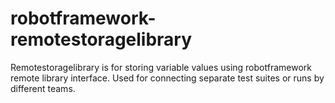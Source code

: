 # robotframework-remotestoragelibrary
Remotestoragelibrary is for storing variable values using robotframework remote library interface. Used for connecting separate test suites or runs by different teams.
